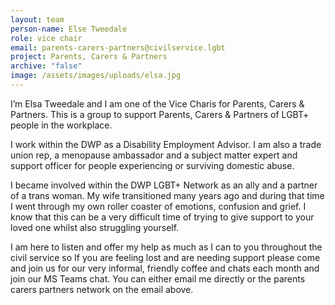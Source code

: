 ```yaml
---
layout: team
person-name: Else Tweedale
role: vice chair
email: parents-carers-partners@civilservice.lgbt
project: Parents, Carers & Partners
archive: "false"
image: /assets/images/uploads/elsa.jpg
---
```

I’m Elsa Tweedale and I am one of the Vice Charis for Parents, Carers & Partners. This is a group to support Parents, Carers & Partners of LGBT+ people in the workplace.

I work within the DWP as a Disability Employment Advisor. I am also a trade union rep, a menopause ambassador and a subject matter expert and support officer for people experiencing or surviving domestic abuse.

I became involved within the DWP LGBT+ Network as an ally and a partner of a trans woman. My wife transitioned many years ago and during that time I went through my own roller coaster of emotions, confusion and grief. I know that this can be a very difficult time of trying to give support to your loved one whilst also struggling yourself.

I am here to listen and offer my help as much as I can to you throughout the civil service so If you are feeling lost and are needing support please come and join us for our very informal, friendly coffee and chats each month and join our MS Teams chat. You can either email me directly or the parents carers partners network on the email above.